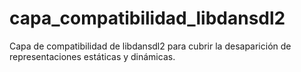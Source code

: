 # capa_compatibilidad_libdansdl2
Capa de compatibilidad de libdansdl2 para cubrir la desaparición de representaciones estáticas y dinámicas.

